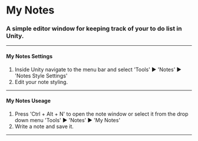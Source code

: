 # My Notes #

### A simple editor window for keeping track of your to do list in Unity. ###

---

#### My Notes Settings ####

1. Inside Unity navigate to the menu bar and select 'Tools' ▶ 'Notes' ▶ 'Notes Style Settings'
2. Edit your note styling.

---

#### My Notes Useage ####

1. Press 'Ctrl + Alt + N' to open the note window or select it from the drop down menu 'Tools' ▶ 'Notes' ▶ 'My Notes'
2. Write a note and save it.

---
